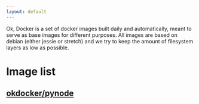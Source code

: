```yaml
---
layout: default
---
```


Ok, Docker is a set of docker images built daily and automatically, meant to serve as base images for different purposes. All images are based on debian (either jessie or stretch) and we try to
keep the amount of filesystem layers as low as possible.

# Image list

## [okdocker/pynode](/pynode)